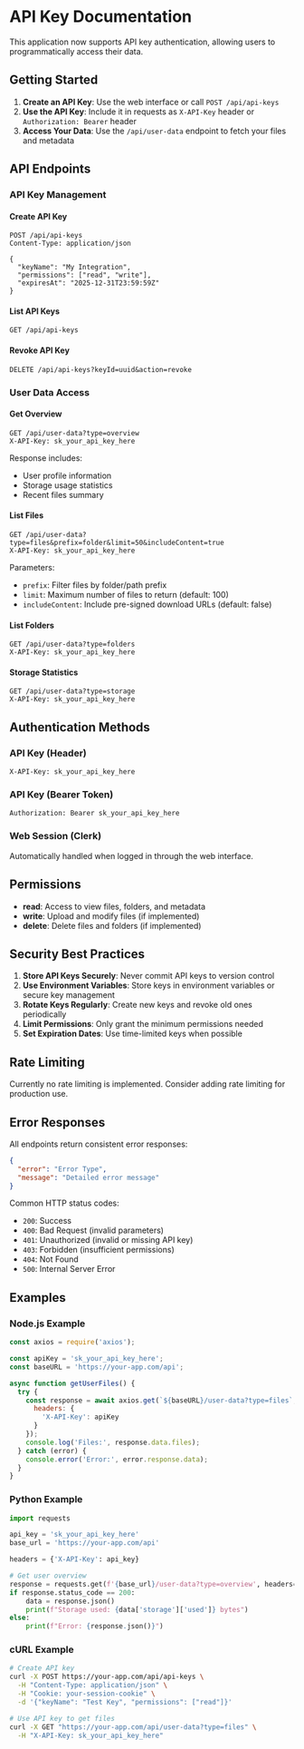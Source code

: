 # API Key Documentation

This application now supports API key authentication, allowing users to programmatically access their data.

## Getting Started

1. **Create an API Key**: Use the web interface or call `POST /api/api-keys`
2. **Use the API Key**: Include it in requests as `X-API-Key` header or `Authorization: Bearer` header
3. **Access Your Data**: Use the `/api/user-data` endpoint to fetch your files and metadata

## API Endpoints

### API Key Management

#### Create API Key
```http
POST /api/api-keys
Content-Type: application/json

{
  "keyName": "My Integration",
  "permissions": ["read", "write"],
  "expiresAt": "2025-12-31T23:59:59Z"
}
```

#### List API Keys
```http
GET /api/api-keys
```

#### Revoke API Key
```http
DELETE /api/api-keys?keyId=uuid&action=revoke
```

### User Data Access

#### Get Overview
```http
GET /api/user-data?type=overview
X-API-Key: sk_your_api_key_here
```

Response includes:
- User profile information
- Storage usage statistics
- Recent files summary

#### List Files
```http
GET /api/user-data?type=files&prefix=folder&limit=50&includeContent=true
X-API-Key: sk_your_api_key_here
```

Parameters:
- `prefix`: Filter files by folder/path prefix
- `limit`: Maximum number of files to return (default: 100)
- `includeContent`: Include pre-signed download URLs (default: false)

#### List Folders
```http
GET /api/user-data?type=folders
X-API-Key: sk_your_api_key_here
```

#### Storage Statistics
```http
GET /api/user-data?type=storage
X-API-Key: sk_your_api_key_here
```

## Authentication Methods

### API Key (Header)
```http
X-API-Key: sk_your_api_key_here
```

### API Key (Bearer Token)
```http
Authorization: Bearer sk_your_api_key_here
```

### Web Session (Clerk)
Automatically handled when logged in through the web interface.

## Permissions

- **read**: Access to view files, folders, and metadata
- **write**: Upload and modify files (if implemented)
- **delete**: Delete files and folders (if implemented)

## Security Best Practices

1. **Store API Keys Securely**: Never commit API keys to version control
2. **Use Environment Variables**: Store keys in environment variables or secure key management
3. **Rotate Keys Regularly**: Create new keys and revoke old ones periodically
4. **Limit Permissions**: Only grant the minimum permissions needed
5. **Set Expiration Dates**: Use time-limited keys when possible

## Rate Limiting

Currently no rate limiting is implemented. Consider adding rate limiting for production use.

## Error Responses

All endpoints return consistent error responses:

```json
{
  "error": "Error Type",
  "message": "Detailed error message"
}
```

Common HTTP status codes:
- `200`: Success
- `400`: Bad Request (invalid parameters)
- `401`: Unauthorized (invalid or missing API key)
- `403`: Forbidden (insufficient permissions)
- `404`: Not Found
- `500`: Internal Server Error

## Examples

### Node.js Example
```javascript
const axios = require('axios');

const apiKey = 'sk_your_api_key_here';
const baseURL = 'https://your-app.com/api';

async function getUserFiles() {
  try {
    const response = await axios.get(`${baseURL}/user-data?type=files`, {
      headers: {
        'X-API-Key': apiKey
      }
    });
    console.log('Files:', response.data.files);
  } catch (error) {
    console.error('Error:', error.response.data);
  }
}
```

### Python Example
```python
import requests

api_key = 'sk_your_api_key_here'
base_url = 'https://your-app.com/api'

headers = {'X-API-Key': api_key}

# Get user overview
response = requests.get(f'{base_url}/user-data?type=overview', headers=headers)
if response.status_code == 200:
    data = response.json()
    print(f"Storage used: {data['storage']['used']} bytes")
else:
    print(f"Error: {response.json()}")
```

### cURL Example
```bash
# Create API key
curl -X POST https://your-app.com/api/api-keys \
  -H "Content-Type: application/json" \
  -H "Cookie: your-session-cookie" \
  -d '{"keyName": "Test Key", "permissions": ["read"]}'

# Use API key to get files
curl -X GET "https://your-app.com/api/user-data?type=files" \
  -H "X-API-Key: sk_your_api_key_here"
```

